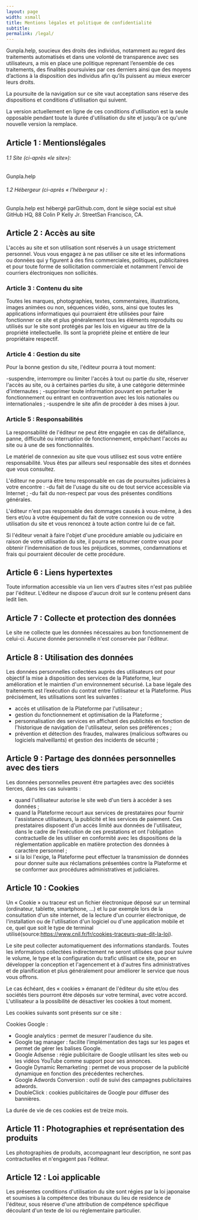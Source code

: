 ```yaml
---
layout: page
width: xsmall
title: Mentions légales et politique de confidentialité
subtitle:
permalink: /legal/
---
```


Gunpla.help, soucieux des droits des individus, notamment au regard des traitements automatisés et dans une volonté de transparence avec ses utilisateurs, a mis en place une politique reprenant l’ensemble de ces traitements, des finalités poursuivies par ces derniers ainsi que des moyens d’actions à la disposition des individus afin qu’ils puissent au mieux exercer leurs droits.

La poursuite de la navigation sur ce site vaut acceptation sans réserve des dispositions et conditions d'utilisation qui suivent.

La version actuellement en ligne de ces conditions d'utilisation est la seule opposable pendant toute la durée d'utilisation du site et jusqu'à ce qu'une nouvelle version la remplace.

## Article 1 : Mentionslégales

###### 1.1 Site (ci-après «le site»):

Gunpla.help

###### 1.2 Hébergeur (ci-après « l'hébergeur ») :

Gunpla.help est hébergé parGithub.com, dont le siège social est situé GitHub HQ, 88 Colin P Kelly Jr. StreetSan Francisco, CA.

## Article 2 : Accès au site

L'accès au site et son utilisation sont réservés à un usage strictement personnel. Vous vous engagez à ne pas utiliser ce site et les informations ou données qui y figurent à des fins commerciales, politiques, publicitaires et pour toute forme de sollicitation commerciale et notamment l'envoi de courriers électroniques non sollicités.

### Article 3 : Contenu du site

Toutes les marques, photographies, textes, commentaires, illustrations, images animées ou non, séquences vidéo, sons, ainsi que toutes les applications informatiques qui pourraient être utilisées pour faire fonctionner ce site et plus généralement tous les éléments reproduits ou utilisés sur le site sont protégés par les lois en vigueur au titre de la propriété intellectuelle. Ils sont la propriété pleine et entière de leur propriétaire respectif.

### Article 4 : Gestion du site

Pour la bonne gestion du site, l'éditeur pourra à tout moment:

-suspendre, interrompre ou limiter l'accès à tout ou partie du site, réserver l'accès au site, ou à certaines parties du site, à une catégorie déterminée d'internautes ;
-supprimer toute information pouvant en perturber le fonctionnement ou entrant en contravention avec les lois nationales ou internationales ;
-suspendre le site afin de procéder à des mises à jour.

### Article 5 : Responsabilités

La responsabilité de l'éditeur ne peut être engagée en cas de défaillance, panne, difficulté ou interruption de fonctionnement, empêchant l'accès au site ou à une de ses fonctionnalités.

Le matériel de connexion au site que vous utilisez est sous votre entière responsabilité. Vous êtes par ailleurs seul responsable des sites et données que vous consultez.

L'éditeur ne pourra être tenu responsable en cas de poursuites judiciaires à votre encontre :
-du fait de l'usage du site ou de tout service accessible via Internet ;
-du fait du non-respect par vous des présentes conditions générales.

L'éditeur n'est pas responsable des dommages causés à vous-même, à des tiers et/ou à votre équipement du fait de votre connexion ou de votre utilisation du site et vous renoncez à toute action contre lui de ce fait.

Si l'éditeur venait à faire l'objet d'une procédure amiable ou judiciaire en raison de votre utilisation du site, il pourra se retourner contre vous pour obtenir l'indemnisation de tous les préjudices, sommes, condamnations et frais qui pourraient découler de cette procédure.

## Article 6 : Liens hypertextes

Toute information accessible via un lien vers d'autres sites n'est pas publiée par l'éditeur. L'éditeur ne dispose d'aucun droit sur le contenu présent dans ledit lien.

## Article 7 : Collecte et protection des données

Le site ne collecte que les données nécessaires au bon fonctionnement de celui-ci. Aucune donnée personnelle n'est conservée par l'éditeur.

## Article 8 :  Utilisation des données

Les données personnelles collectées auprès des utilisateurs ont pour objectif la mise à disposition des services de la Plateforme, leur amélioration et le maintien d'un environnement sécurisé. La base légale des traitements est l’exécution du contrat entre l’utilisateur et la Plateforme. Plus précisément, les utilisations sont les suivantes :

- accès et utilisation de la Plateforme par l'utilisateur ;
- gestion du fonctionnement et optimisation de la Plateforme ;
- personnalisation des services en affichant des publicités en fonction de l'historique de navigation de l'utilisateur, selon ses préférences ;
- prévention et détection des fraudes, malwares (malicious softwares ou logiciels malveillants) et gestion des incidents de sécurité ;

## Article 9 : Partage des données personnelles avec des tiers

Les données personnelles peuvent être partagées avec des sociétés tierces, dans les cas suivants :

- quand l'utilisateur autorise le site web d'un tiers à accéder à ses données ;
- quand la Plateforme recourt aux services de prestataires pour fournir l'assistance utilisateurs, la publicité et les services de paiement. Ces prestataires disposent d'un accès limité aux données de l'utilisateur, dans le cadre de l'exécution de ces prestations et ont l'obligation contractuelle de les utiliser en conformité avec les dispositions de la réglementation applicable en matière protection des données à caractère personnel ;
- si la loi l'exige, la Plateforme peut effectuer la transmission de données pour donner suite aux réclamations présentées contre la Plateforme et se conformer aux procédures administratives et judiciaires.

## Article 10 : Cookies

Un « Cookie » ou traceur est un fichier électronique déposé sur un terminal (ordinateur, tablette, smartphone, …) et lu par exemple lors de la consultation d'un site internet, de la lecture d'un courrier électronique, de l'installation ou de l'utilisation d'un logiciel ou d'une application mobile et ce, quel que soit le type de terminal utilisé(source:https://www.cnil.fr/fr/cookies-traceurs-que-dit-la-loi).

Le site peut collecter automatiquement des informations standards. Toutes les informations collectées indirectement ne seront utilisées que pour suivre le volume, le type et la configuration du trafic utilisant ce site, pour en développer la conception et l'agencement et à d'autres fins administratives et de planification et plus généralement pour améliorer le service que nous vous offrons.

Le cas échéant, des « cookies » émanant de l'éditeur du site et/ou des sociétés tiers pourront être déposés sur votre terminal, avec votre accord. L'utilisateur a la possibilité de désactiver les cookies à tout moment.

Les cookies suivants sont présents sur ce site :

Cookies Google :

- Google analytics : permet de mesurer l'audience du site.
- Google tag manager : facilite l’implémentation des tags sur les pages et permet de gérer les balises Google.
- Google Adsense : régie publicitaire de Google utilisant les sites web ou les vidéos YouTube comme support pour ses annonces.
- Google Dynamic Remarketing : permet de vous proposer de la publicité dynamique en fonction des précédentes recherches.
- Google Adwords Conversion : outil de suivi des campagnes publicitaires adwords.
- DoubleClick : cookies publicitaires de Google pour diffuser des bannières.

La durée de vie de ces cookies est de treize mois.

## Article 11 : Photographies et représentation des produits

Les photographies de produits, accompagnant leur description, ne sont pas contractuelles et n'engagent pas l'éditeur.

## Article 12 : Loi applicable

Les présentes conditions d'utilisation du site sont régies par la loi japonaise et soumises à la compétence des tribunaux du lieu de residence de l'éditeur, sous réserve d'une attribution de compétence spécifique découlant d'un texte de loi ou réglementaire particulier.
